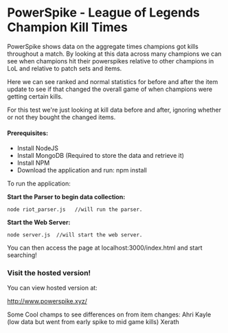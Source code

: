 # PowerSpike - League of Legends Champion Kill Times

PowerSpike shows data on the aggregate times champions got kills throughout a match.
By looking at this data across many champions we can see when champions hit their powerspikes relative
to other champions in LoL and relative to patch sets and items.

Here we can see ranked and normal statistics for before and after the item update to see if that changed the overall game
of when champions were getting certain kills.

For this test we're just looking at kill data before and after, ignoring whether or not they bought the changed items.

#### Prerequisites:

* Install NodeJS
* Install MongoDB (Required to store the data and retrieve it)
* Install NPM
* Download the application and run: npm install

To run the application:

**Start the Parser to begin data collection:**

    node riot_parser.js   //will run the parser.

**Start the Web Server:**

    node server.js  //will start the web server.


You can then access the page at localhost:3000/index.html and start searching!

### Visit the hosted version!
You can view hosted version at:

http://www.powerspike.xyz/

Some Cool champs to see differences on from item changes:
Ahri
Kayle (low data but went from early spike to mid game kills)
Xerath
